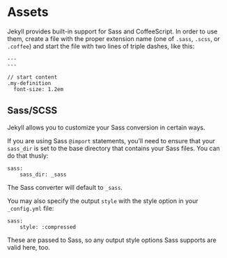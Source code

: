 # Assets
Jekyll provides built-in support for Sass and CoffeeScript. In order to use them, create a file with the proper extension name (one of `.sass`, `.scss`, or `.coffee`) and start the file with two lines of triple dashes, like this:

```
---
---

// start content
.my-definition
  font-size: 1.2em
```

## Sass/SCSS

Jekyll allows you to customize your Sass conversion in certain ways.

If you are using Sass `@import` statements, you’ll need to ensure that your `sass_dir` is set to the base directory that contains your Sass files. You can do that thusly:

```
sass:
    sass_dir: _sass
```

The Sass converter will default to `_sass`.

You may also specify the output `style` with the style option in your` _config.yml` file:

```
sass:
    style: :compressed
```

These are passed to Sass, so any output style options Sass supports are valid here, too.